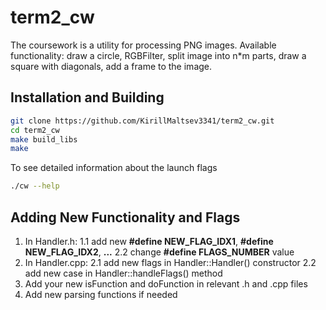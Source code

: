 # term2_cw

The coursework is a utility for processing PNG images. 
Available functionality: draw a circle, RGBFilter, split image into n*m parts, draw a square with diagonals, add a frame to the image.

## Installation and Building
```bash
git clone https://github.com/KirillMaltsev3341/term2_cw.git
cd term2_cw
make build_libs
make
```

To see detailed information about the launch flags
```bash
./cw --help
```

## Adding New Functionality and Flags
  1. In Handler.h:
      1.1 add new **#define NEW_FLAG_IDX1**, **#define NEW_FLAG_IDX2**, **...**
      2.2 change **#define FLAGS_NUMBER** value
  3. In Handler.cpp:
      2.1 add new flags in Handler::Handler() constructor
      2.2 add new case in Handler::handleFlags() method
  5. Add your new isFunction and doFunction in relevant .h and .cpp files
  6. Add new parsing functions if needed
